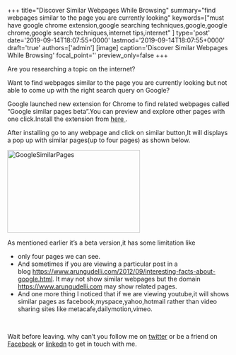 +++
title="Discover Similar Webpages While Browsing"
summary="find webpages similar to the page you are currently looking"
keywords=["must have google chrome extension,google searching techniques,google,google chrome,google search techniques,internet tips,internet"
]
type='post'
date='2019-09-14T18:07:55+0000'
lastmod='2019-09-14T18:07:55+0000'
draft='true'
authors=['admin']
[image]
caption='Discover Similar Webpages While Browsing'
focal_point=''
preview_only=false
+++








Are you researching a topic on the internet?

Want to find webpages similar to the page you are currently looking but not able to come up with the right search query on Google?

Google launched new extension for Chrome to find related webpages called “Google similar pages beta”.You can preview and explore other pages with one click.Install the extension from <a href="https://chrome.google.com/webstore/detail/google-similar-pages-beta/pjnfggphgdjblhfjaphkjhfpiiekbbej?utm_source=chrome-ntp-icon" target="_blank">here&nbsp;</a>.

After installing go to any webpage and click on similar button,It will displays a pop up with similar pages(up to four pages) as shown below.

<a href="https://arun-arungudellicom.netdna-ssl.com/wp-content/uploads/2012/10/GoogleSimilarPages.jpg"><img class="aligncenter size-medium wp-image-431" title="GoogleSimilarPages" alt="GoogleSimilarPages" src="https://arun-arungudellicom.netdna-ssl.com/wp-content/uploads/2012/10/GoogleSimilarPages-300x187.jpg" width="300" height="187" srcset="https://arun-arungudellicom.netdna-ssl.com/wp-content/uploads/2012/10/GoogleSimilarPages-300x187.jpg 300w, https://arun-arungudellicom.netdna-ssl.com/wp-content/uploads/2012/10/GoogleSimilarPages.jpg 640w" sizes="(max-width: 300px) 100vw, 300px"></a>

As mentioned earlier it’s a beta version,it has some limitation like

<ul><li>only four pages we can see.</li><li>And sometimes if you are viewing a particular post in a blog&nbsp;<a href="https://www.arungudelli.com/2012/09/interesting-facts-about-google.html">https://www.arungudelli.com/2012/09/interesting-facts-about-google.html</a>. It may not show similar webpages but the domain <a href="https://www.arungudelli.com" target="_blank">https://www.arungudelli.com</a>&nbsp;may show related pages.</li><li>And one more thing I noticed that if we are viewing youtube,it will shows similar pages as facebook,myspace,yahoo,hotmail rather than video sharing sites like metacafe,dailymotion,vimeo.</li></ul>

&nbsp;

Wait before leaving.
why can’t you follow me on <a href="https://twitter.com/arungudelli" target="_blank" rel="noopener">twitter</a> or be a friend on <a href="https://www.facebook.com/gudelliArun" target="_blank" rel="noopener">Facebook</a> or  <a href="https://www.linkedin.com/in/arungudelli/" target="_blank" rel="noopener">linkedn</a> to get in touch with me.









